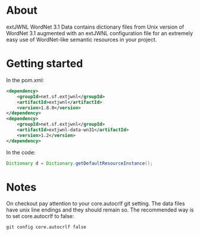 # About

extJWNL WordNet 3.1 Data contains dictionary files
from Unix version of WordNet 3.1 augmented with
an extJWNL configuration file for an extremely easy
use of WordNet-like semantic resources in your project.

# Getting started

In the pom.xml:

```xml
<dependency>
    <groupId>net.sf.extjwnl</groupId>
    <artifactId>extjwnl</artifactId>
    <version>1.8.0</version>
</dependency>
<dependency>
    <groupId>net.sf.extjwnl</groupId>
    <artifactId>extjwnl-data-wn31</artifactId>
    <version>1.2</version>
</dependency>
```

In the code:

```java
Dictionary d = Dictionary.getDefaultResourceInstance();
```

# Notes
On checkout pay attention to your core.autocrlf git setting. The data files have unix line endings and they should remain so. The recommended way is to set core.autocrlf to false:
```cmd
git config core.autocrlf false
```
